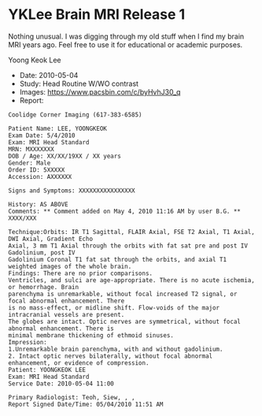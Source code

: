 # YKLee Brain MRI Release 1

Nothing unusual.  I was digging through my old stuff when I find my brain MRI years ago.  Feel free to use it for educational or academic purposes.

Yoong Keok Lee

* Date: 2010-05-04
* Study:  Head Routine W/WO contrast
* Images: [https://www.pacsbin.com/c/byHvhJ30_q ](https://www.pacsbin.com/c/byHvhJ30_q)
* Report:
```
Coolidge Corner Imaging (617-383-6585)

Patient Name: LEE, YOONGKEOK
Exam Date: 5/4/2010
Exam: MRI Head Standard
MRN: MXXXXXXX
DOB / Age: XX/XX/19XX / XX years
Gender: Male
Order ID: 5XXXXX
Accession: AXXXXXX

Signs and Symptoms: XXXXXXXXXXXXXXXX

History: AS ABOVE
Comments: ** Comment added on May 4, 2010 11:16 AM by user B.G. ** XXXX/XXX

Technique:Orbits: IR T1 Sagittal, FLAIR Axial, FSE T2 Axial, T1 Axial, DWI Axial, Gradient Echo
Axial, 3 mm T1 Axial through the orbits with fat sat pre and post IV Gadolinium, post IV
Gadolinium Coronal T1 fat sat through the orbits, and axial T1 weighted images of the whole brain.
Findings: There are no prior comparisons.
Ventricles, and sulci are age-appropriate. There is no acute ischemia, or hemorrhage. Brain
parenchyma is unremarkable, without focal increased T2 signal, or focal abnormal enhancement. There
is no mass-effect, or midline shift. Flow-voids of the major intracranial vessels are present.
The globes are intact. Optic nerves are symmetrical, without focal abnormal enhancement. There is
minimal membrane thickening of ethmoid sinuses.
Impression:
1.Unremarkable brain parenchyma, with and without gadolinium.
2. Intact optic nerves bilaterally, without focal abnormal enhancement, or evidence of compression.
Patient: YOONGKEOK LEE
Exam: MRI Head Standard
Service Date: 2010-05-04 11:00

Primary Radiologist: Teoh, Siew, , ,
Report Signed Date/Time: 05/04/2010 11:51 AM

```
